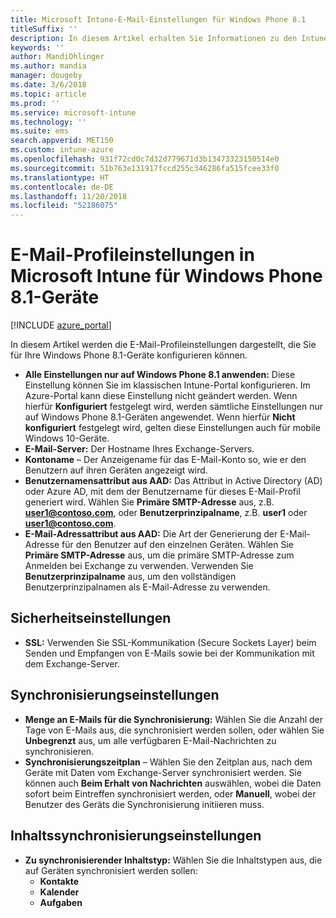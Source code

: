 ```yaml
---
title: Microsoft Intune-E-Mail-Einstellungen für Windows Phone 8.1
titleSuffix: ''
description: In diesem Artikel erhalten Sie Informationen zu den Intune-Einstellungen, die Sie zum Konfigurieren von E-Mail-Verbindungen auf Windows Phone 8.1-Geräten verwenden können.
keywords: ''
author: MandiOhlinger
ms.author: mandia
manager: dougeby
ms.date: 3/6/2018
ms.topic: article
ms.prod: ''
ms.service: microsoft-intune
ms.technology: ''
ms.suite: ems
search.appverid: MET150
ms.custom: intune-azure
ms.openlocfilehash: 931f72cd0c7d32d779671d3b13473323150514e0
ms.sourcegitcommit: 51b763e131917fccd255c346286fa515fcee33f0
ms.translationtype: HT
ms.contentlocale: de-DE
ms.lasthandoff: 11/20/2018
ms.locfileid: "52186075"
---
```

# <a name="email-profile-settings-in-microsoft-intune-for-devices-running-windows-phone-81"></a>E-Mail-Profileinstellungen in Microsoft Intune für Windows Phone 8.1-Geräte

[!INCLUDE [azure_portal](./includes/azure_portal.md)]

In diesem Artikel werden die E-Mail-Profileinstellungen dargestellt, die Sie für Ihre Windows Phone 8.1-Geräte konfigurieren können.


- **Alle Einstellungen nur auf Windows Phone 8.1 anwenden:** Diese Einstellung können Sie im klassischen Intune-Portal konfigurieren. Im Azure-Portal kann diese Einstellung nicht geändert werden. Wenn hierfür **Konfiguriert** festgelegt wird, werden sämtliche Einstellungen nur auf Windows Phone 8.1-Geräten angewendet. Wenn hierfür **Nicht konfiguriert** festgelegt wird, gelten diese Einstellungen auch für mobile Windows 10-Geräte.
- **E-Mail-Server:** Der Hostname Ihres Exchange-Servers.
- **Kontoname** – Der Anzeigename für das E-Mail-Konto so, wie er den Benutzern auf ihren Geräten angezeigt wird.
- **Benutzernamensattribut aus AAD:** Das Attribut in Active Directory (AD) oder Azure AD, mit dem der Benutzername für dieses E-Mail-Profil generiert wird. Wählen Sie **Primäre SMTP-Adresse** aus, z.B. **user1@contoso.com**, oder **Benutzerprinzipalname**, z.B. **user1** oder **user1@contoso.com**.
- **E-Mail-Adressattribut aus AAD:** Die Art der Generierung der E-Mail-Adresse für den Benutzer auf den einzelnen Geräten. Wählen Sie **Primäre SMTP-Adresse** aus, um die primäre SMTP-Adresse zum Anmelden bei Exchange zu verwenden. Verwenden Sie **Benutzerprinzipalname** aus, um den vollständigen Benutzerprinzipalnamen als E-Mail-Adresse zu verwenden.


## <a name="security-settings"></a>Sicherheitseinstellungen

- **SSL:** Verwenden Sie SSL-Kommunikation (Secure Sockets Layer) beim Senden und Empfangen von E-Mails sowie bei der Kommunikation mit dem Exchange-Server.



## <a name="synchronization-settings"></a>Synchronisierungseinstellungen

- **Menge an E-Mails für die Synchronisierung:** Wählen Sie die Anzahl der Tage von E-Mails aus, die synchronisiert werden sollen, oder wählen Sie **Unbegrenzt** aus, um alle verfügbaren E-Mail-Nachrichten zu synchronisieren.
- **Synchronisierungszeitplan** – Wählen Sie den Zeitplan aus, nach dem Geräte mit Daten vom Exchange-Server synchronisiert werden. Sie können auch **Beim Erhalt von Nachrichten** auswählen, wobei die Daten sofort beim Eintreffen synchronisiert werden, oder **Manuell**, wobei der Benutzer des Geräts die Synchronisierung initiieren muss.

## <a name="content-sync-settings"></a>Inhaltssynchronisierungseinstellungen

- **Zu synchronisierender Inhaltstyp:** Wählen Sie die Inhaltstypen aus, die auf Geräten synchronisiert werden sollen:
    - **Kontakte**
    - **Kalender**
    - **Aufgaben**

